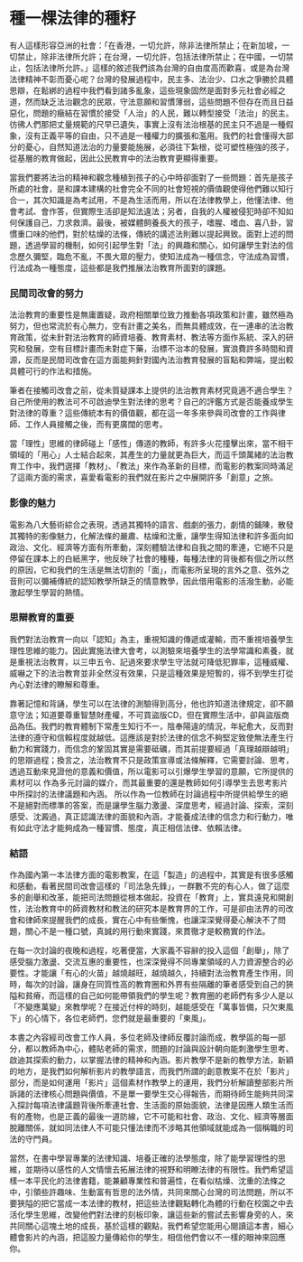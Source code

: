 # 種一棵法律的種籽

有人這樣形容亞洲的社會：「在香港，一切允許，除非法律所禁止；在新加坡，一切禁止，除非法律所允許；在台灣，一切允許，包括法律所禁止；在中國，一切禁止，包括法律所允許。」這樣的敘述我們該為台灣的自由度高而歡喜，或是為台灣法律精神不彰而憂心呢？台灣的發展過程中，民主多、法治少、口水之爭勝於具體思辯，在鬆綁的過程中我們看到諸多亂象，這些現象固然是面對多元社會必經之道，然而缺乏法治觀念的民眾，守法意願和習慣薄弱，這些問題不但存在而且日益惡化，問題的癥結在習慣於接受「人治」的人民，難以轉型接受「法治」的民主。彷彿人們那把丈量規範的尺早已遺失，事實上沒有法治根基的民主只不過是一種假象，沒有正義平等的自由，只不過是一種權力的擴張和濫用。我們的社會懂得大部分的憂心，自然知道法治的力量要能施展，必須往下紮根，從可塑性極強的孩子，從基層的教育做起，因此公民教育中的法治教育更顯得重要。

當我們要將法治的精神和觀念種植到孩子的心中時卻面對了一些問題：首先是孩子所處的社會，是和課本建構的社會完全不同的社會短視的價值觀使得他們難以知行合一，其次知識是為考試用，不是為生活而用，所以在法律教學上，他懂法律、他會考試、會作答，但實際生活卻是知法違法；另者，自我的人權被侵犯時卻不知如何保護自己，力求救濟。最後，被媒體飼養長大的孩子，嗜腥、嗜血、喜八卦，習慣重口味的他們，對於枯燥的法條，傳統的講述法則難以提起興致。面對上述的問題，透過學習的機制，如何引起學生對「法」的興趣和關心，如何讓學生對法的信念歷久彌堅，臨危不亂，不畏大眾的壓力，使知法成為一種信念，守法成為習慣，行法成為一種態度，這些都是我們推展法治教育所面對的課題。

### 民間司改會的努力

法治教育的重要性是無庸置疑，政府相關單位致力推動各項政策和計畫，雖然極為努力，但也常流於有心無力，空有計畫之美名，而無具體成效，在一連串的法治教育政策，從未針對法治教育的師資培養、教育素材、教法等方面作系統、深入的研究和發展，空有目標計畫而未對症下藥，治標不治本的發展，實浪費許多時間和資源，反而是民間司改會在這方面能夠針對國內法治教育發展的盲點和弊端，提出較具體可行的作法和措施。

筆者在接觸司改會之前，從未質疑課本上提供的法治教育素材究竟適不適合學生？自己所使用的教法可不可啟迪學生對法律的思考？自己的評鑑方式是否能養成學生對法律的尊重？這些傳統本有的價值觀，都在這一年多來參與司改會的工作與律師、工作人員接觸之後，而有更廣闊的思考。

當「理性」思維的律師碰上「感性」傳道的教師，有許多火花撞擊出來，當不相干領域的「用心」人士結合起來，其產生的力量就更為巨大，而這千頭萬緒的法治教育工作中，我們選擇「教材」、「教法」來作為革新的目標，而電影的教案同時滿足了這兩方面的需求，喜愛看電影的我們就在影片之中展開許多「創意」之旅。

### 影像的魅力

電影為八大藝術綜合之表現，透過其獨特的語言、戲劇的張力，劇情的鋪陳，散發其獨特的影像魅力，化解法條的嚴肅、枯燥和沈重，讓學生得知法律和許多面向如政治、文化、經濟等方面有所牽動，深刻體驗法律和自我之間的牽連，它絕不只是停留在課本上的白紙黑字，他反映了社會的種種，每種法律的背後都有個之所以然的原因，它和我們的生活是無法切割的「面」，而電影所呈現的言外之意、弦外之音則可以彌補傳統的認知教學所缺乏的情意教學，因此借用電影的活潑生動，必能激起學生學習的熱情。

### 思辯教育的重要

我們對法治教育一向以「認知」為主，重視知識的傳遞或灌輸，而不重視培養學生理性思維的能力。因此實施法律大會考，以測驗來培養學生的法學常識和素養，就是重視法治教育，以三申五令、記過來要求學生守法就可降低犯罪率，這種威權、威嚇之下的法治教育並非全然沒有效果，只是這種效果是短暫的，得不到學生打從內心對法律的瞭解和尊重。

靠著記憶和背誦，學生可以在法律的測驗得到高分，他也許知道法律規定，卻不願意守法；知道要尊重智慧財產權，不可買盜版CD，但在實際生活中，卻與盜版商品為伍。我們的教育體制下常產生知行不一，陰奉陽違的情況，年紀愈大，反而對法律的遵守和信賴程度就越低。這應該是對於法律的信念不夠堅定致使無法產生行動力和實踐力，而信念的鞏固其實是需要砥礪，而其前提要經過「真理越辯越明」的思辯過程；換言之，法治教育不只是政策宣導或法條解釋，它需要討論、思考，透過互動來見證他的意義和價值，所以電影可以引爆學生學習的意願，它所提供的素材可以
作為多元討論的媒介，而其最重要的還是教師如何引導學生去思考影片中所探討的法律議題和內涵。
所以作為一位教師在討論過程中所提供給學生的絕不是絕對而標準的答案，而是讓學生腦力激盪、深度思考，經過討論、探索，深刻感受、沈澱過，真正認識法律的面貌和內涵，才能養成法律的信念力和行動力，唯有如此守法才能夠成為一種習慣、態度，真正相信法律、依賴法律。

### 結語

作為國內第一本法律方面的電影教案，在這「製造」的過程中，其實是有很多感觸和感動，看著民間司改會這樣的「司法急先鋒」，一群數不完的有心人，做了這麼多的創舉和改革，能把司法問題從根本做起，投資在「教育」上，實具遠見和開創性，法治教育中的師資教材和教法的研究本是教育界的工作，可是卻由法界的司改會和律師來提醒我們的成長，實在心中有些慚愧，也讓深深覺得憂心解決不了問題，關心不是一種口號，真誠的用行動來實踐，來貫徹才是較務實的作法。

在每一次討論的夜晚和過程，吃著便當，大家義不容辭的投入這個「創舉」，除了感受腦力激盪、交流互惠的重要性，也深深覺得不同專業領域的人力資源整合的必要性。才能讓「有心的火苗」越燒越旺，越燒越久，持續對法治教育產生作用，同時，每次的討論，讓身在同質性高的教育圈和外界有些隔離的筆者感受到自己的狹隘和貧瘠，而這樣的自己如何能帶領我們的學生呢？教育圈的老師們有多少人是以「不變應萬變」來教學呢？在接近付梓的時刻，越能感受在「萬事皆備，只欠東風下」的心情下，各位老師們，您們就是最重要的「東風」。

本書之內容經司改會工作人員，多位老師及律師反覆討論而成，教學區的每一部分，都以教師為中心，體貼老師的需求，問題的討論與設計朝向能刺激學生思考、啟迪其探索的動力，以掌握法律的精神和內涵。影片教學不是新的教學方法，新穎的地方，是我們如何解析影片的教學語言，而我們所謂的創意教案不在於「影片」部分，而是如何運用「影片」這個素材作教學上的運用，我們分析解讀整部影片所訴諸的法律核心問題與價值，不是單一要學生交心得報告，而期待師生能夠共同深入探討每項法律議題背後所牽連社會、生活面的原始面貌，法律是因應人類生活而有的產物，也是正義的最後一道防線，它不可能和社會、政治、文化、經濟等層面脫離關係，就如同法律人不可能只懂法律而不涉略其他領域就能成為一個稱職的司法的守門員。

當然，在書中學習專業的法律知識、培養正確的法學態度，除了能學習理性的思維，並期待以感性的人文情懷去拓展法律的視野和明瞭法律的有限性。我們希望這樣一本平民化的法律書籍，能兼顧專業性和普遍性，在看似枯燥、沈重的法條之中，引領些許趣味、生動富有哲思的法外情，共同來關心台灣的司法問題，所以不要狹隘的把它當成一本法律的教材，把這些法律觀點轉化為體的行動在校園之中去活化學生思維，改變他們對法律的刻板印象，讓這些新的嘗試去影響身旁的人，來共同關心這塊土地的成長，基於這樣的觀點，我們希望您能用心閱讀這本書，細心體會影片的內涵，把這股力量傳給你的學生，相信他們會以不一樣的眼神來回應你。




